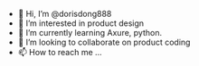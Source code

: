 - 👋 Hi, I’m @dorisdong888
- 👀 I’m interested in product design
- 🌱 I’m currently learning Axure, python.
- 💞️ I’m looking to collaborate on product coding
- 📫 How to reach me ...

<!---
dorisdong888/dorisdong888 is a ✨ special ✨ repository because its `README.md` (this file) appears on your GitHub profile.
You can click the Preview link to take a look at your changes.
--->
